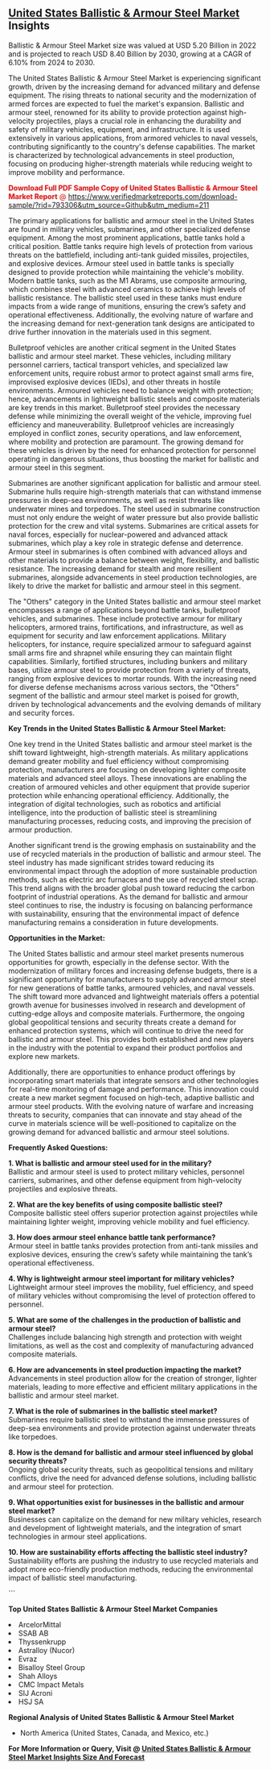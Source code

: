 <h2><a href="https://www.verifiedmarketreports.com/download-sample/?rid=793306&amp;utm_source=Github&amp;utm_medium=211" target="_blank">United States Ballistic & Armour Steel Market</a> Insights</h2><p>Ballistic & Armour Steel Market size was valued at USD 5.20 Billion in 2022 and is projected to reach USD 8.40 Billion by 2030, growing at a CAGR of 6.10% from 2024 to 2030.</p><p><p>The United States Ballistic & Armour Steel Market is experiencing significant growth, driven by the increasing demand for advanced military and defense equipment. The rising threats to national security and the modernization of armed forces are expected to fuel the market's expansion. Ballistic and armour steel, renowned for its ability to provide protection against high-velocity projectiles, plays a crucial role in enhancing the durability and safety of military vehicles, equipment, and infrastructure. It is used extensively in various applications, from armored vehicles to naval vessels, contributing significantly to the country's defense capabilities. The market is characterized by technological advancements in steel production, focusing on producing higher-strength materials while reducing weight to improve mobility and performance.<p><span class=""><span style="color: #ff0000;"><strong>Download Full PDF Sample Copy of United States Ballistic & Armour Steel Market Report</strong> @ </span><a href="https://www.verifiedmarketreports.com/download-sample/?rid=793306&amp;utm_source=Github&amp;utm_medium=211" target="_blank">https://www.verifiedmarketreports.com/download-sample/?rid=793306&amp;utm_source=Github&amp;utm_medium=211</a></span></p></p><p>The primary applications for ballistic and armour steel in the United States are found in military vehicles, submarines, and other specialized defense equipment. Among the most prominent applications, battle tanks hold a critical position. Battle tanks require high levels of protection from various threats on the battlefield, including anti-tank guided missiles, projectiles, and explosive devices. Armour steel used in battle tanks is specially designed to provide protection while maintaining the vehicle's mobility. Modern battle tanks, such as the M1 Abrams, use composite armouring, which combines steel with advanced ceramics to achieve high levels of ballistic resistance. The ballistic steel used in these tanks must endure impacts from a wide range of munitions, ensuring the crew’s safety and operational effectiveness. Additionally, the evolving nature of warfare and the increasing demand for next-generation tank designs are anticipated to drive further innovation in the materials used in this segment.<p>Bulletproof vehicles are another critical segment in the United States ballistic and armour steel market. These vehicles, including military personnel carriers, tactical transport vehicles, and specialized law enforcement units, require robust armor to protect against small arms fire, improvised explosive devices (IEDs), and other threats in hostile environments. Armoured vehicles need to balance weight with protection; hence, advancements in lightweight ballistic steels and composite materials are key trends in this market. Bulletproof steel provides the necessary defense while minimizing the overall weight of the vehicle, improving fuel efficiency and maneuverability. Bulletproof vehicles are increasingly employed in conflict zones, security operations, and law enforcement, where mobility and protection are paramount. The growing demand for these vehicles is driven by the need for enhanced protection for personnel operating in dangerous situations, thus boosting the market for ballistic and armour steel in this segment.<p>Submarines are another significant application for ballistic and armour steel. Submarine hulls require high-strength materials that can withstand immense pressures in deep-sea environments, as well as resist threats like underwater mines and torpedoes. The steel used in submarine construction must not only endure the weight of water pressure but also provide ballistic protection for the crew and vital systems. Submarines are critical assets for naval forces, especially for nuclear-powered and advanced attack submarines, which play a key role in strategic defense and deterrence. Armour steel in submarines is often combined with advanced alloys and other materials to provide a balance between weight, flexibility, and ballistic resistance. The increasing demand for stealth and more resilient submarines, alongside advancements in steel production technologies, are likely to drive the market for ballistic and armour steel in this segment.<p>The "Others" category in the United States ballistic and armour steel market encompasses a range of applications beyond battle tanks, bulletproof vehicles, and submarines. These include protective armour for military helicopters, armored trains, fortifications, and infrastructure, as well as equipment for security and law enforcement applications. Military helicopters, for instance, require specialized armour to safeguard against small arms fire and shrapnel while ensuring they can maintain flight capabilities. Similarly, fortified structures, including bunkers and military bases, utilize armour steel to provide protection from a variety of threats, ranging from explosive devices to mortar rounds. With the increasing need for diverse defense mechanisms across various sectors, the “Others” segment of the ballistic and armour steel market is poised for growth, driven by technological advancements and the evolving demands of military and security forces.<p><strong>Key Trends in the United States Ballistic & Armour Steel Market:</strong></p><p>One key trend in the United States ballistic and armour steel market is the shift toward lightweight, high-strength materials. As military applications demand greater mobility and fuel efficiency without compromising protection, manufacturers are focusing on developing lighter composite materials and advanced steel alloys. These innovations are enabling the creation of armoured vehicles and other equipment that provide superior protection while enhancing operational efficiency. Additionally, the integration of digital technologies, such as robotics and artificial intelligence, into the production of ballistic steel is streamlining manufacturing processes, reducing costs, and improving the precision of armour production.<p>Another significant trend is the growing emphasis on sustainability and the use of recycled materials in the production of ballistic and armour steel. The steel industry has made significant strides toward reducing its environmental impact through the adoption of more sustainable production methods, such as electric arc furnaces and the use of recycled steel scrap. This trend aligns with the broader global push toward reducing the carbon footprint of industrial operations. As the demand for ballistic and armour steel continues to rise, the industry is focusing on balancing performance with sustainability, ensuring that the environmental impact of defence manufacturing remains a consideration in future developments.</p><p><strong>Opportunities in the Market:</strong></p><p>The United States ballistic and armour steel market presents numerous opportunities for growth, especially in the defense sector. With the modernization of military forces and increasing defense budgets, there is a significant opportunity for manufacturers to supply advanced armour steel for new generations of battle tanks, armoured vehicles, and naval vessels. The shift toward more advanced and lightweight materials offers a potential growth avenue for businesses involved in research and development of cutting-edge alloys and composite materials. Furthermore, the ongoing global geopolitical tensions and security threats create a demand for enhanced protection systems, which will continue to drive the need for ballistic and armour steel. This provides both established and new players in the industry with the potential to expand their product portfolios and explore new markets.<p>Additionally, there are opportunities to enhance product offerings by incorporating smart materials that integrate sensors and other technologies for real-time monitoring of damage and performance. This innovation could create a new market segment focused on high-tech, adaptive ballistic and armour steel products. With the evolving nature of warfare and increasing threats to security, companies that can innovate and stay ahead of the curve in materials science will be well-positioned to capitalize on the growing demand for advanced ballistic and armour steel solutions.</p><p><strong>Frequently Asked Questions:</strong></p><p><strong>1. What is ballistic and armour steel used for in the military?</strong><br>Ballistic and armour steel is used to protect military vehicles, personnel carriers, submarines, and other defense equipment from high-velocity projectiles and explosive threats.</p><p><strong>2. What are the key benefits of using composite ballistic steel?</strong><br>Composite ballistic steel offers superior protection against projectiles while maintaining lighter weight, improving vehicle mobility and fuel efficiency.</p><p><strong>3. How does armour steel enhance battle tank performance?</strong><br>Armour steel in battle tanks provides protection from anti-tank missiles and explosive devices, ensuring the crew’s safety while maintaining the tank’s operational effectiveness.</p><p><strong>4. Why is lightweight armour steel important for military vehicles?</strong><br>Lightweight armour steel improves the mobility, fuel efficiency, and speed of military vehicles without compromising the level of protection offered to personnel.</p><p><strong>5. What are some of the challenges in the production of ballistic and armour steel?</strong><br>Challenges include balancing high strength and protection with weight limitations, as well as the cost and complexity of manufacturing advanced composite materials.</p><p><strong>6. How are advancements in steel production impacting the market?</strong><br>Advancements in steel production allow for the creation of stronger, lighter materials, leading to more effective and efficient military applications in the ballistic and armour steel market.</p><p><strong>7. What is the role of submarines in the ballistic steel market?</strong><br>Submarines require ballistic steel to withstand the immense pressures of deep-sea environments and provide protection against underwater threats like torpedoes.</p><p><strong>8. How is the demand for ballistic and armour steel influenced by global security threats?</strong><br>Ongoing global security threats, such as geopolitical tensions and military conflicts, drive the need for advanced defense solutions, including ballistic and armour steel for protection.</p><p><strong>9. What opportunities exist for businesses in the ballistic and armour steel market?</strong><br>Businesses can capitalize on the demand for new military vehicles, research and development of lightweight materials, and the integration of smart technologies in armour steel applications.</p><p><strong>10. How are sustainability efforts affecting the ballistic steel industry?</strong><br>Sustainability efforts are pushing the industry to use recycled materials and adopt more eco-friendly production methods, reducing the environmental impact of ballistic steel manufacturing.</p>```</p><p><strong>Top United States Ballistic & Armour Steel Market Companies</strong></p><div data-test-id=""><p><li>ArcelorMittal</li><li> SSAB AB</li><li> Thyssenkrupp</li><li> Astralloy (Nucor)</li><li> Evraz</li><li> Bisalloy Steel Group</li><li> Shah Alloys</li><li> CMC Impact Metals</li><li> SIJ Acroni</li><li> HSJ SA</li></p><div><strong>Regional Analysis of&nbsp;United States Ballistic & Armour Steel Market</strong></div><ul><li dir="ltr"><p dir="ltr">North America&nbsp;(United States, Canada, and Mexico, etc.)</p></li></ul><p><strong>For More Information or Query, Visit @&nbsp;</strong><strong><a href="https://www.verifiedmarketreports.com/product/ballistic-armour-steel-market/?utm_source=Github&amp;utm_medium=211" target="_blank">United States Ballistic & Armour Steel Market Insights Size And Forecast</a></strong></p></div>
